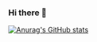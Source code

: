 ### Hi there 👋

[![Anurag's GitHub stats](https://github-readme-stats.vercel.app/api?username=SvetlanaMaksimova)](https://github.com/SvetlanaMaksimova/github-readme-stats)
